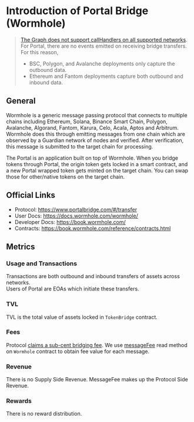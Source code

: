# Introduction of Portal Bridge (Wormhole)

> [The Graph does not support callHandlers on all supported networks](https://thegraph.com/docs/en/developing/creating-a-subgraph/#call-handlers).<br>
> For Portal, there are no events emitted on receiving bridge transfers.
> For this reason,
>
> - BSC, Polygon, and Avalanche deployments only capture the outbound data.
> - Ethereum and Fantom deployments capture both outbound and inbound data.

## General

Wormhole is a generic message passing protocol that connects to multiple chains including Ethereum, Solana, Binance Smart Chain, Polygon, Avalanche, Algorand, Fantom, Karura, Celo, Acala, Aptos and Arbitrum.<br>
Wormhole does this through emitting messages from one chain which are observed by a Guardian network of nodes and verified. After verification, this message is submitted to the target chain for processing.

The Portal is an application built on top of Wormhole.
When you bridge tokens through Portal, the origin token gets locked in a smart contract, and a new Portal wrapped token gets minted on the target chain. You can swap those for other/native tokens on the target chain.

## Official Links

- Protocol: https://www.portalbridge.com/#/transfer
- User Docs: https://docs.wormhole.com/wormhole/
- Developer Docs: https://book.wormhole.com/
- Contracts: https://book.wormhole.com/reference/contracts.html

## Metrics

### Usage and Transactions

Transactions are both outbound and inbound transfers of assets across networks.<br>
Users of Portal are EOAs which initiate these transfers.

### TVL

TVL is the total value of assets locked in `TokenBridge` contract.

### Fees

Protocol [claims a sub-cent bridging fee](https://docs.wormhole.com/wormhole/faqs#what-are-the-fees-for-using-portal). We use [messageFee](https://etherscan.io/address/0x98f3c9e6E3fAce36bAAd05FE09d375Ef1464288B#readProxyContract#F11) read method on `Wormhole` contract to obtain fee value for each message.

### Revenue

There is no Supply Side Revenue.
MessageFee makes up the Protocol Side Revenue.

### Rewards

There is no reward distribution.
